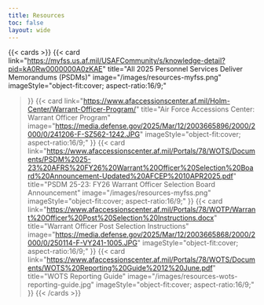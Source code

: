 ```yaml
---
title: Resources
toc: false
layout: wide
---
```


{{< cards >}}
  {{< card
        link="https://myfss.us.af.mil/USAFCommunity/s/knowledge-detail?pid=kA0Rw0000000A0zKAE"
        title="All 2025 Personnel Services Deliver Memorandums (PSDMs)"
        image="/images/resources-myfss.png"
        imageStyle="object-fit:cover; aspect-ratio:16/9;"
  >}}
  {{< card
        link="https://www.afaccessionscenter.af.mil/Holm-Center/Warrant-Officer-Program/"
        title="Air Force Accessions Center: Warrant Officer Program"
        image="https://media.defense.gov/2025/Mar/12/2003665896/2000/2000/0/241206-F-SZ562-1242.JPG"
        imageStyle="object-fit:cover; aspect-ratio:16/9;"
  >}}
  {{< card
        link="https://www.afaccessionscenter.af.mil/Portals/78/WOTS/Documents/PSDM%2025-23%20AFRS%20FY26%20Warrant%20Officer%20Selection%20Board%20Announcement-Updated%20AFCEP%2010APR2025.pdf"
        title="PSDM 25-23: FY26 Warrant Officer Selection Board Announcement"
        image="/images/resources-myfss.png"
        imageStyle="object-fit:cover; aspect-ratio:16/9;"
  >}}
  {{< card
        link="https://www.afaccessionscenter.af.mil/Portals/78/WOTP/Warrant%20Officer%20Post%20Selection%20Instructions.docx"
        title="Warrant Officer Post Selection Instructions"
        image="https://media.defense.gov/2025/Mar/12/2003665868/2000/2000/0/250114-F-VY241-1005.JPG"
        imageStyle="object-fit:cover; aspect-ratio:16/9;"
  >}}
  {{< card
        link="https://www.afaccessionscenter.af.mil/Portals/78/WOTS/Documents/WOTS%20Reporting%20Guide%2012%20June.pdf"
        title="WOTS Reporting Guide"
        image="/images/resources-wots-reporting-guide.jpg"
        imageStyle="object-fit:cover; aspect-ratio:16/9;"
  >}}
{{< /cards >}}
